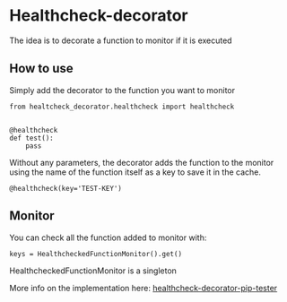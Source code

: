 # Healthcheck-decorator


The idea is to decorate a function to monitor if it is executed


## How to use

Simply add the decorator to the function you want to monitor

```
from healtcheck_decorator.healthcheck import healthcheck


@healthcheck
def test():
    pass
```

Without any parameters, the decorator adds the function to the monitor using the name of the function itself as a key to save it in the cache.

`@healthcheck(key='TEST-KEY')` 

## Monitor

You can check all the function added to monitor with:

`keys = HealthcheckedFunctionMonitor().get()` 

HealthcheckedFunctionMonitor is a singleton


More info on the implementation here: [healthcheck-decorator-pip-tester](https://github.com/Trafitto/healthcheck-decorator-pip-tester)
